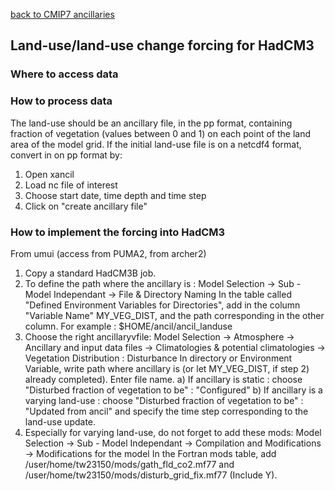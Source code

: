 [back to CMIP7 ancillaries](CMIP7_ancillaries.md)

## Land-use/land-use change forcing for HadCM3

### Where to access data

<add info here where to find CMIP LU data>

### How to process data
The land-use should be an ancillary file, in the pp format, containing fraction of vegetation (values between 0 and 1) on each point of the land area of the model grid. If the initial land-use file is on a netcdf4 format, convert in on pp format by: 
1) Open xancil
2) Load nc file of interest
3) Choose start date, time depth and time step
4) Click on "create ancillary file"

### How to implement the forcing into HadCM3
From umui (access from PUMA2, from archer2)
1) Copy a standard HadCM3B job.
2) To define the path where the ancillary is : 
   Model Selection -> Sub - Model Independant -> File & Directory Naming
   In the table called "Defined Environment Variables for Directories", add in the column "Variable Name" MY_VEG_DIST, and the path corresponding in the other column. For example : $HOME/ancil/ancil_landuse
3) Choose the right ancillaryvfile:
   Model Selection -> Atmosphere -> Ancillary and input data files -> Climatologies & potential climatologies -> Vegetation Distribution : Disturbance
   In directory or Environment Variable, write path where ancillary is (or let  MY_VEG_DIST, if step 2) already completed). Enter file name.
   a) If ancillary is static : choose "Disturbed fraction of vegetation to be" : "Configured"
   b) If ancillary is a varying land-use : choose "Disturbed fraction of vegetation to be" : "Updated from ancil" and specify the time step corresponding to the land-use update.
4) Especially for varying land-use, do not forget to add these mods:
   Model Selection -> Sub - Model Independant -> Compilation and Modifications -> Modifications for the model
   In the Fortran mods table, add /user/home/tw23150/mods/gath_fld_co2.mf77 and /user/home/tw23150/mods/disturb_grid_fix.mf77 (Include Y).


